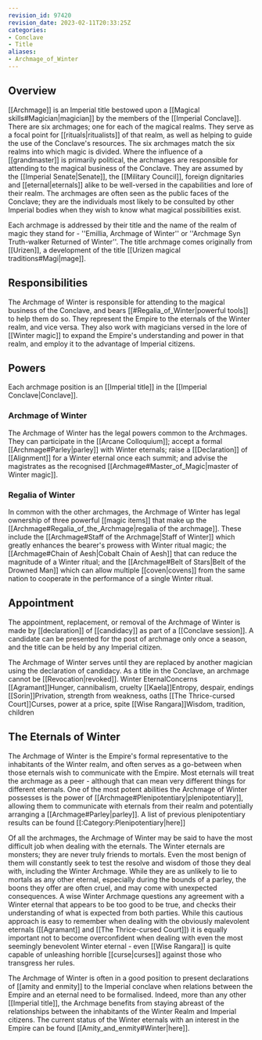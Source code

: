 ```yaml
---
revision_id: 97420
revision_date: 2023-02-11T20:33:25Z
categories:
- Conclave
- Title
aliases:
- Archmage_of_Winter
---
```



## Overview
[[Archmage]] is an Imperial title bestowed upon a [[Magical skills#Magician|magician]] by the members of the [[Imperial Conclave]]. There are six archmages; one for each of the magical realms. They serve as a focal point for [[rituals|ritualists]] of that realm, as well as helping to guide the use of the Conclave's resources. The six archmages match the six realms into which magic is divided. Where the influence of a [[grandmaster]] is primarily political, the archmages are responsible for attending to the magical business of the Conclave. They are assumed by the [[Imperial Senate|Senate]], the [[Military Council]], foreign dignitaries and [[eternal|eternals]] alike to be well-versed in the capabilities and lore of their realm. The archmages are often seen as the public faces of the Conclave; they are the individuals most likely to be consulted by other Imperial bodies when they wish to know what magical possibilities exist.

Each archmage is addressed by their title and the name of the realm of magic they stand for - ''Emillia, Archmage of Winter'' or ''Archmage Syn Truth-walker Returned of Winter''. The title archmage comes originally from [[Urizen]], a development of the title [[Urizen magical traditions#Magi|mage]].

## Responsibilities
The Archmage of Winter is responsible for attending to the magical business of the Conclave, and bears [[#Regalia_of_Winter|powerful tools]] to help them do so. They represent the Empire to the eternals of the Winter realm, and vice versa. They also work with magicians versed in the lore of [[Winter magic]] to expand the Empire's understanding and power in that realm, and employ it to the advantage of Imperial citizens.

## Powers
Each archmage position is an [[Imperial title]] in the [[Imperial Conclave|Conclave]].
### Archmage of Winter
The Archmage of Winter has the legal powers common to the Archmages. They can participate in the [[Arcane Colloquium]]; accept a formal [[Archmage#Parley|parley]] with Winter eternals; raise a [[Declaration]] of [[Alignment]] for a Winter eternal once each summit; and advise the magistrates as the recognised [[Archmage#Master_of_Magic|master of Winter magic]].
### Regalia of Winter
In common with the other archmages, the Archmage of Winter has legal ownership of three powerful [[magic items]] that make up the [[Archmage#Regalia_of_the_Archmage|regalia of the archmage]]. These include the [[Archmage#Staff of the Archmage|Staff of Winter]] which greatly enhances the bearer's prowess with Winter ritual magic; the [[Archmage#Chain of Aesh|Cobalt Chain of Aesh]] that can reduce the magnitude of a Winter ritual; and the [[Archmage#Belt of Stars|Belt of the Drowned Man]] which can allow multiple [[coven|covens]] from the same nation to cooperate in the performance of a single Winter ritual.

## Appointment
The appointment, replacement, or removal of the Archmage of Winter is made by [[declaration]] of [[candidacy]] as part of a [[Conclave session]]. A candidate can be presented for the post of archmage only once a season, and the title can be held by any Imperial citizen.

The Archmage of Winter serves until they are replaced by another magician using the declaration of candidacy. As a title in the Conclave, an archmage cannot be [[Revocation|revoked]].
Winter EternalConcerns
[[Agramant]]Hunger, cannibalism, cruelty
[[Kaela]]Entropy, despair, endings
[[Sorin]]Privation, strength from weakness, oaths
[[The Thrice-cursed Court]]Curses, power at a price, spite
[[Wise Rangara]]Wisdom, tradition, children

## The Eternals of Winter
The Archmage of Winter is the Empire's formal representative to the inhabitants of the Winter realm, and often serves as a go-between when those eternals wish to communicate with the Empire. Most eternals will treat the archmage as a peer - although that can mean very different things for different eternals. One of the most potent abilities the Archmage of Winter possesses is the power of [[Archmage#Plenipotentiary|plenipotentiary]], allowing them to communicate with eternals from their realm and potentially arranging a [[Archmage#Parley|parley]]. A list of previous plenipotentiary results can be found [[:Category:Plenipotentiary|here]]

Of all the archmages, the Archmage of Winter may be said to have the most difficult job when dealing with the eternals. The Winter eternals are monsters; they are never truly friends to mortals. Even the most benign of them will constantly seek to test the resolve and wisdom of those they deal with, including the Winter Archmage. While they are as unlikely to lie to mortals as any other eternal, especially during the bounds of a parley, the boons they offer are often cruel, and may come with unexpected consequences. A wise Winter Archmage questions any agreement with a Winter eternal that appears to be too good to be true, and checks their understanding of what is expected from both parties. While this cautious approach is easy to remember when dealing with the obviously malevolent eternals ([[Agramant]] and [[The Thrice-cursed Court]]) it is equally important not to become overconfident when dealing with even the most seemingly benevolent Winter eternal - even [[Wise Rangara]] is quite capable of unleashing horrible [[curse|curses]] against those who transgress her rules.

The Archmage of Winter is often in a good position to present declarations of [[amity and enmity]] to the Imperial conclave when relations between the Empire and an eternal need to be formalised. Indeed, more than any other [[Imperial title]], the Archmage benefits from staying abreast of the relationships between the inhabitants of the Winter Realm and Imperial citizens. The current status of the Winter eternals with an interest in the Empire can be found [[Amity_and_enmity#Winter|here]].




